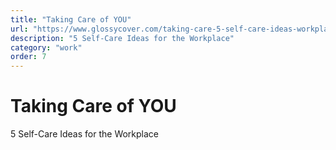 ```yaml
---
title: "Taking Care of YOU"
url: "https://www.glossycover.com/taking-care-5-self-care-ideas-workplace/"
description: "5 Self-Care Ideas for the Workplace"
category: "work"
order: 7
---
```


# Taking Care of YOU

5 Self-Care Ideas for the Workplace
